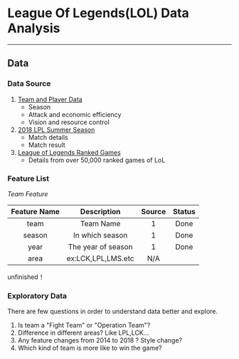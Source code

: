 # League Of Legends(LOL) Data Analysis


---

## Data 

### Data Source

1. [Team and Player Data](https://www.wanplus.com/lol/event?t=3&year=2014&page=1)
	- Season 
	- Attack and economic efficiency
	- Vision and resource control
2. [2018 LPL Summer Season](https://www.wanplus.com/lol/schedule)
	- Match details	 
	- Match result
3. [League of Legends Ranked Games](https://www.kaggle.com/datasnaek/league-of-legends)
	- Details from over 50,000 ranked games of LoL

### Feature List

*Team Feature*

| Feature Name  | Description              | Source | Status |
|:-------------:|:------------------------:|:------:|:------:|
| team          |   Team Name              |   1    |  Done  |
| season        |   In which season        |   1    |  Done  |
| year          |   The year of season     |   1    |  Done  |
| area          |   ex:LCK,LPL,LMS.etc     |   N/A  |        | 


unfinished！

###  Exploratory Data

There are few questions in order to understand data better and explore.

1. Is team a  "Fight Team" or "Operation Team"?
2. Difference in different areas? Like LPL,LCK...
3. Any feature changes from 2014 to 2018 ? Style change?
4. Which kind of team is more like to win the game? 

